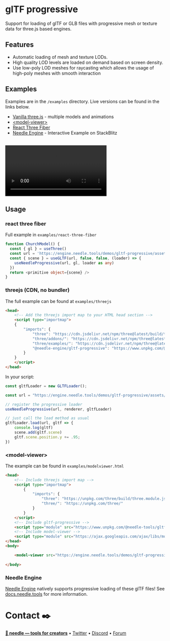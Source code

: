 # glTF progressive

Support for loading of glTF or GLB files with progressive mesh or texture data for three.js based engines.

## Features
- Automatic loading of mesh and texture LODs.   
- High quality LOD levels are loaded on demand based on screen density.
- Use low-poly LOD meshes for raycasting which allows the usage of high-poly meshes with smooth interaction


## Examples

Examples are in the `/examples` directory. Live versions can be found in the links below.  

- [Vanilla three.js](https://engine.needle.tools/demos/gltf-progressive/threejs/) - multiple models and animations
- [\<model-viewer\>](https://engine.needle.tools/demos/gltf-progressive/modelviewer)
- [React Three Fiber](https://engine.needle.tools/demos/gltf-progressive/r3f/)
- [Needle Engine](https://stackblitz.com/edit/needle-engine-gltf-progressive?file=src%2Fmain.ts) - Interactive Example on StackBlitz


<br/>
<video width="320" controls autoplay src="https://engine.needle.tools/demos/gltf-progressive/video.mp4">
    <source src="https://engine.needle.tools/demos/gltf-progressive/video.mp4" type="video/mp4">
</video>


## Usage

### react three fiber

Full example in `examples/react-three-fiber`

```ts
function ChurchModel() {
  const { gl } = useThree()
  const url = 'https://engine.needle.tools/demos/gltf-progressive/assets/church/model.glb'
  const { scene } = useGLTF(url, false, false, (loader) => {
    useNeedleProgressive(url, gl, loader as any)
  })
  return <primitive object={scene} />
}
```

### threejs (CDN, no bundler)

The full example can be found at `examples/threejs`

```html
<head>
    <!-- Add the threejs import map to your HTML head section -->
    <script type="importmap">
    {
        "imports": {
            "three": "https://cdn.jsdelivr.net/npm/three@latest/build/three.module.js",
            "three/addons/": "https://cdn.jsdelivr.net/npm/three@latest/examples/jsm/",
            "three/examples/": "https://cdn.jsdelivr.net/npm/three@latest/examples/",
            "@needle-engine/gltf-progressive": "https://www.unpkg.com/@needle-tools/gltf-progressive@latest"
        }
    }
    </script>
</head>
```

In your script:
```ts
const gltfLoader = new GLTFLoader();

const url = "https://engine.needle.tools/demos/gltf-progressive/assets/church/model.glb";

// register the progressive loader
useNeedleProgressive(url, renderer, gltfLoader)

// just call the load method as usual
gltfLoader.load(url, gltf => {
    console.log(gltf)
    scene.add(gltf.scene)
    gltf.scene.position.y += .95;
})
```


### \<model-viewer\>

The example can be found in `examples/modelviewer.html`

```html
<head>
    <!-- Include threejs import map -->
    <script type="importmap">
        {
            "imports": {
                "three": "https://unpkg.com/three/build/three.module.js",
                "three/": "https://unpkg.com/three/"
            }
        }
    </script>
    <!-- Include gltf-progressive -->
    <script type="module" src="https://www.unpkg.com/@needle-tools/gltf-progressive@latest"></script>
    <!-- Include model-viewer -->
    <script type="module" src="https://ajax.googleapis.com/ajax/libs/model-viewer/3.4.0/model-viewer.min.js"></script>
</head>
<body>

    <model-viewer src="https://engine.needle.tools/demos/gltf-progressive/assets/church/model.glb" camera-controls auto-rotate></model-viewer>
    
</body>
```

### Needle Engine

[Needle Engine](https://needle.tools) natively supports progressive loading of these glTF files! See [docs.needle.tools](https://docs.needle.tools) for more information.


# Contact ✒️
<b>[🌵 needle — tools for creators](https://needle.tools)</b> • 
[Twitter](https://twitter.com/NeedleTools) • 
[Discord](https://discord.needle.tools) • 
[Forum](https://forum.needle.tools)

